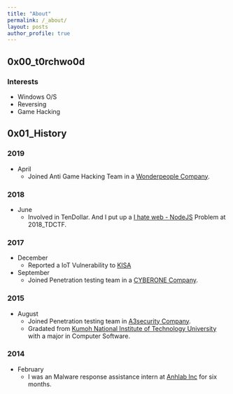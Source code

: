 ```yaml
---
title: "About"
permalink: /_about/
layout: posts
author_profile: true
---
```

## 0x00_t0rchwo0d
###  Interests
- Windows O/S
- Reversing
- Game Hacking

## 0x01_History 
### 2019
- April
  - Joined Anti Game Hacking Team in a [Wonderpeople Company](http://www.wonderpeople.co.kr/#home).

### 2018
- June
  - Involved in TenDollar. And I put up a [I hate web - NodeJS](https://github.com/ktb88/2018_TDCTF) Problem at 2018_TDCTF.

### 2017
- December
  - Reported a IoT Vulnerability to [KISA](https://www.krcert.or.kr/consult/software/honorList.do?orgSiteUrl=)
- September
  - Joined Penetration testing team in a [CYBERONE Company](http://www.cyberone.kr/).

### 2015
- August
  - Joined Penetration testing team in [A3security Company](https://a3sc.co.kr/).
  - Gradated from [Kumoh National Institute of Technology University](https://eng.kumoh.ac.kr/eng/index.do) with a major in Computer Software.

### 2014
- February
  - I was an Malware response assistance intern at [Anhlab Inc](https://www.ahnlab.com/kr/site/main.do) for six months.

